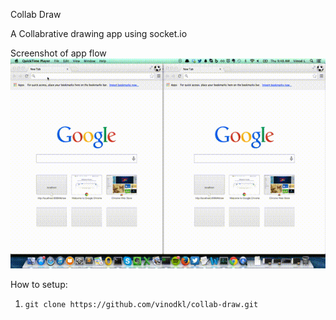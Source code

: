 Collab Draw

A Collabrative drawing app using socket.io

Screenshot of app flow
![socket draw](https://raw.githubusercontent.com/vinodkl/collab-draw/master/screenshot.gif)

How to setup:
1. ```git clone https://github.com/vinodkl/collab-draw.git```
